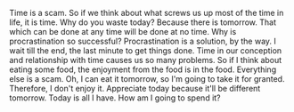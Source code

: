  Time is a scam. So if we think about what screws us up most of the time in life, it is time. Why do you waste today? Because there is tomorrow. That which can be done at any time will be done at no time. Why is procrastination so successful? Procrastination is a solution, by the way. I wait till the end, the last minute to get things done. Time in our conception and relationship with time causes us so many problems. So if I think about eating some food, the enjoyment from the food is in the food. Everything else is a scam. Oh, I can eat it tomorrow, so I'm going to take it for granted. Therefore, I don't enjoy it. Appreciate today because it'll be different tomorrow. Today is all I have. How am I going to spend it?